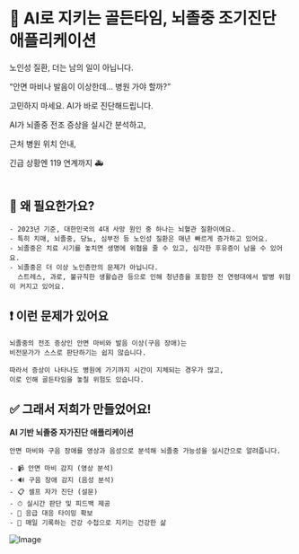 # 🚨 AI로 지키는 골든타임, 뇌졸중 조기진단 애플리케이션

노인성 질환, 더는 남의 일이 아닙니다.

“안면 마비나 발음이 이상한데… 병원 가야 할까?”

고민하지 마세요. AI가 바로 진단해드립니다.

AI가 뇌졸중 전조 증상을 실시간 분석하고,

근처 병원 위치 안내,

긴급 상황엔 119 연계까지 🚑
<br><br>

## 📌 왜 필요한가요?
    - 2023년 기준, 대한민국의 4대 사망 원인 중 하나는 뇌혈관 질환이에요.
    - 특히 치매, 뇌졸중, 당뇨, 심부전 등 노인성 질환은 매년 빠르게 증가하고 있어요.
    - 뇌졸중은 치료 시기를 놓치면 생명에 위협을 줄 수 있고, 심각한 후유증이 남을 수 있어요.
    - 뇌졸중은 더 이상 노인층만의 문제가 아닙니다.
      스트레스, 과로, 불규칙한 생활습관 등으로 인해 청년층을 포함한 전 연령대에서 발병 위험이 커지고 있어요.
        
## ❗ 이런 문제가 있어요
    뇌졸중의 전조 증상인 안면 마비와 발음 이상(구음 장애)는
    비전문가가 스스로 판단하기는 쉽지 않습니다.
    
    따라서 증상이 나타나도 병원에 가기까지 시간이 지체되는 경우가 많고,
    이로 인해 골든타임을 놓칠 위험도 있습니다.
    
## ✅ 그래서 저희가 만들었어요!
    
**AI 기반 뇌졸중 자가진단 애플리케이션**
    
    안면 마비와 구음 장애를 영상과 음성으로 분석해 뇌졸중 가능성을 실시간으로 알려줍니다.
    
    - 📹 안면 마비 감지 (영상 분석)
    - 🔊 구음 장애 감지 (음성 분석)
    - 📋 셀프 자가 진단 (설문)
    - ⏱ 실시간 판단 및 피드백 제공
    - 🏥 응급 대응 타이밍 확보
    - 📝 매일 기록하는 건강 수첩으로 지키는 건강한 삶

![Image](https://github.com/user-attachments/assets/2e5a99cf-6f7f-469f-8e76-94df09f381ff)

